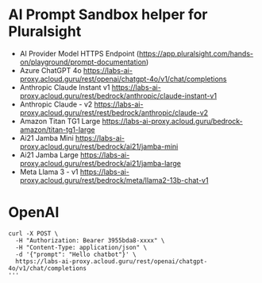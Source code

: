 # AI Prompt Sandbox helper for Pluralsight 

- AI Provider Model	HTTPS Endpoint (https://app.pluralsight.com/hands-on/playground/prompt-documentation)
- Azure ChatGPT 4o	        https://labs-ai-proxy.acloud.guru/rest/openai/chatgpt-4o/v1/chat/completions
- Anthropic Claude          Instant v1	https://labs-ai-proxy.acloud.guru/rest/bedrock/anthropic/claude-instant-v1
- Anthropic Claude - v2	    https://labs-ai-proxy.acloud.guru/rest/rest/bedrock/anthropic/claude-v2
- Amazon Titan TG1 Large	  https://labs-ai-proxy.acloud.guru/bedrock-amazon/titan-tg1-large
- Ai21 Jamba Mini	          https://labs-ai-proxy.acloud.guru/rest/bedrock/ai21/jamba-mini
- Ai21 Jamba Large	        https://labs-ai-proxy.acloud.guru/rest/bedrock/ai21/jamba-large
- Meta Llama 3 - v1	        https://labs-ai-proxy.acloud.guru/rest/bedrock/meta/llama2-13b-chat-v1

# OpenAI 
```
curl -X POST \
  -H "Authorization: Bearer 3955bda8-xxxx" \
  -H "Content-Type: application/json" \
  -d '{"prompt": "Hello chatbot"}' \
  https://labs-ai-proxy.acloud.guru/rest/openai/chatgpt-4o/v1/chat/completions
'''
